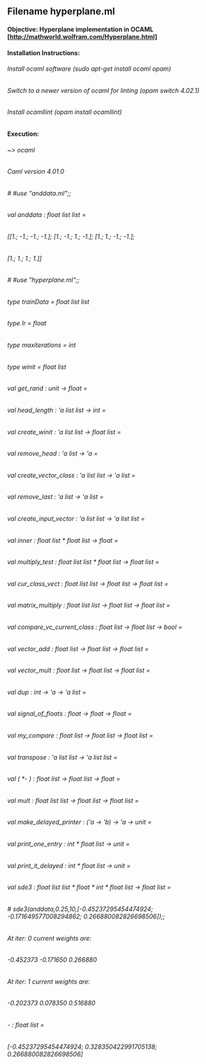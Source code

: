 ## Filename hyperplane.ml
#### Objective: Hyperplane implementation in OCAML [http://mathworld.wolfram.com/Hyperplane.html]
#### Installation Instructions: 
###### Install ocaml software (sudo apt-get install ocaml opam)
###### Switch to a newer version of ocaml for linting (opam switch 4.02.1)
###### Install ocamllint (opam install ocamllint)

#### Execution: 
###### ~> ocaml
###### Caml version 4.01.0
###### 
###### # #use "anddata.ml";;
###### val anddata : float list list =
######   [[1.; -1.; -1.; -1.]; [1.; -1.; 1.; -1.]; [1.; 1.; -1.; -1.];
######    [1.; 1.; 1.; 1.]]
###### # #use "hyperplane.ml";;
###### type trainData = float list list
###### type lr = float
###### type maxiterations = int
###### type winit = float list
###### val get_rand : unit -> float = <fun>
###### val head_length : 'a list list -> int = <fun>
###### val create_winit : 'a list list -> float list = <fun>
###### val remove_head : 'a list -> 'a = <fun>
###### val create_vector_class : 'a list list -> 'a list = <fun>
###### val remove_last : 'a list -> 'a list = <fun>
###### val create_input_vector : 'a list list -> 'a list list = <fun>
###### val inner : float list * float list -> float = <fun>
###### val multiply_test : float list list * float list -> float list = <fun>
###### val cur_class_vect : float list list -> float list -> float list = <fun>
###### val matrix_multiply : float list list -> float list -> float list = <fun>
###### val compare_vc_current_class : float list -> float list -> bool = <fun>
###### val vector_add : float list -> float list -> float list = <fun>
###### val vector_mult : float list -> float list -> float list = <fun>
###### val dup : int -> 'a -> 'a list = <fun>
###### val signal_of_floats : float -> float -> float = <fun>
###### val my_compare : float list -> float list -> float list = <fun>
###### val transpose : 'a list list -> 'a list list = <fun>
###### val ( *- ) : float list -> float list -> float = <fun>
###### val mult : float list list -> float list -> float list = <fun>
###### val make_delayed_printer : ('a -> 'b) -> 'a -> unit = <fun>
###### val print_one_entry : int * float list -> unit = <fun>
###### val print_it_delayed : int * float list -> unit = <fun>
###### val sde3 : float list list * float * int * float list -> float list = <fun>
###### # sde3(anddata,0.25,10,[-0.45237295454474924; -0.171649577008294862; 0.266880082826698506]);;
###### 
###### At iter: 0 current weights are:
###### -0.452373 -0.171650 0.266880 
###### 
###### 
###### At iter: 1 current weights are:
###### -0.202373 0.078350 0.516880 
###### 
###### - : float list =
###### [-0.45237295454474924; 0.328350422991705138; 0.266880082826698506]
###### 
###### 
